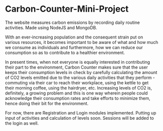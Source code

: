 # Carbon-Counter-Mini-Project
The website measures carbon emissions by recording daily routine activities. Made using NodeJS and MongoDB.

With an ever-increasing population and the consequent strain put on various resources, it becomes important to be aware of what and how much we consume as individuals and furthermore, how we can reduce our consumption so as to contribute to a healthier environment.

In present times, when not everyone is equally interested in contributing their part to the environment, Carbon Counter makes sure that the user keeps their consumption levels in check by carefully calculating the amount of CO2 levels emitted due to the various daily activities that they perform - commuting via their car to reach their workplace, using the kettle to get their morning coffee, using the hairdryer, etc. Increasing levels of CO2 is, definitely, a growing problem and this is one way wherein people could acknowledge their consumption rates and take efforts to minimize them, hence doing their bit for the environment.

For now, there are Registration and Login modules implemented.
Putting up input of activities and calculation of levels soon.
Sessions will be added to the login as well.
